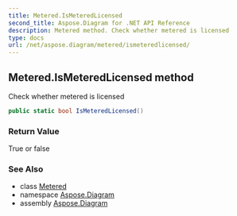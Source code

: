 ```yaml
---
title: Metered.IsMeteredLicensed
second_title: Aspose.Diagram for .NET API Reference
description: Metered method. Check whether metered is licensed
type: docs
url: /net/aspose.diagram/metered/ismeteredlicensed/
---
```

## Metered.IsMeteredLicensed method

Check whether metered is licensed

```csharp
public static bool IsMeteredLicensed()
```

### Return Value

True or false

### See Also

* class [Metered](../)
* namespace [Aspose.Diagram](../../metered/)
* assembly [Aspose.Diagram](../../../)


